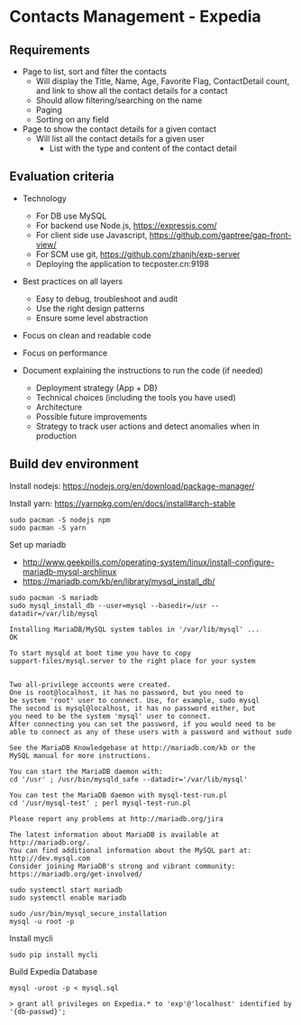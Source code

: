 # Contacts Management - Expedia

## Requirements

* Page to list, sort and filter the contacts
	* Will display the Title, Name, Age, Favorite Flag, ContactDetail count, and link to show all the contact details for a contact
	* Should allow filtering/searching on the name
	* Paging
	* Sorting on any field
* Page to show the contact details for a given contact
	* Will list all the contact details for a given user
		* List with the type and content of the contact detail

## Evaluation criteria

* Technology
	* For DB use MySQL
	* For backend use Node.js, https://expressjs.com/
	* For client side use Javascript, https://github.com/gaptree/gap-front-view/
	* For SCM use git, https://github.com/zhanjh/exp-server
	* Deploying the application to tecposter.cn:9198

* Best practices on all layers
	* Easy to debug, troubleshoot and audit
	* Use the right design patterns
	* Ensure some level abstraction
* Focus on clean and readable code
* Focus on performance
* Document explaining the instructions to run the code (if needed)
	* Deployment strategy (App + DB)
	* Technical choices (including the tools you have used)
	* Architecture
	* Possible future improvements
	* Strategy to track user actions and detect anomalies when in production

## Build dev environment

Install nodejs: https://nodejs.org/en/download/package-manager/

Install yarn: https://yarnpkg.com/en/docs/install#arch-stable

```
sudo pacman -S nodejs npm
sudo pacman -S yarn
```

Set up mariadb

* http://www.geekpills.com/operating-system/linux/install-configure-mariadb-mysql-archlinux
* https://mariadb.com/kb/en/library/mysql_install_db/

```
sudo pacman -S mariadb
sudo mysql_install_db --user=mysql --basedir=/usr --datadir=/var/lib/mysql

```

```
Installing MariaDB/MySQL system tables in '/var/lib/mysql' ...
OK

To start mysqld at boot time you have to copy
support-files/mysql.server to the right place for your system


Two all-privilege accounts were created.
One is root@localhost, it has no password, but you need to
be system 'root' user to connect. Use, for example, sudo mysql
The second is mysql@localhost, it has no password either, but
you need to be the system 'mysql' user to connect.
After connecting you can set the password, if you would need to be
able to connect as any of these users with a password and without sudo

See the MariaDB Knowledgebase at http://mariadb.com/kb or the
MySQL manual for more instructions.

You can start the MariaDB daemon with:
cd '/usr' ; /usr/bin/mysqld_safe --datadir='/var/lib/mysql'

You can test the MariaDB daemon with mysql-test-run.pl
cd '/usr/mysql-test' ; perl mysql-test-run.pl

Please report any problems at http://mariadb.org/jira

The latest information about MariaDB is available at http://mariadb.org/.
You can find additional information about the MySQL part at:
http://dev.mysql.com
Consider joining MariaDB's strong and vibrant community:
https://mariadb.org/get-involved/
```

```
sudo systemctl start mariadb
sudo systemctl enable mariadb
```

```
sudo /usr/bin/mysql_secure_installation
mysql -u root -p
```

Install mycli

```
sudo pip install mycli
```

Build Expedia Database

```
mysql -uroot -p < mysql.sql

> grant all privileges on Expedia.* to 'exp'@'localhost' identified by '{db-passwd}';
```
